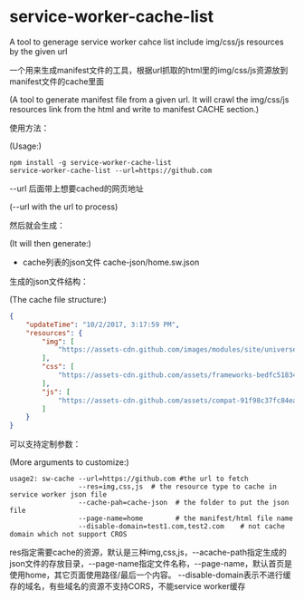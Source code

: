 # service-worker-cache-list
A tool to generage service worker cahce list include img/css/js resources by the given url

一个用来生成manifest文件的工具，根据url抓取的html里的img/css/js资源放到manifest文件的cache里面

(A tool to generate manifest file from a given url. It will crawl the img/css/js resources link from the html and write to manifest CACHE section.)


使用方法：

(Usage:)

```shell
npm install -g service-worker-cache-list
service-worker-cache-list --url=https://github.com
```

--url 后面带上想要cached的网页地址

(--url with the url to process)


然后就会生成：

(It will then generate:)


* cache列表的json文件 cache-json/home.sw.json 


生成的json文件结构：

(The cache file structure:)


```json
{
    "updateTime": "10/2/2017, 3:17:59 PM",
    "resources": {
        "img": [
            "https://assets-cdn.github.com/images/modules/site/universe-octoshop.png"
        ],
        "css": [
            "https://assets-cdn.github.com/assets/frameworks-bedfc518345498ab3204d330c1727cde7e733526a09cd7df6867f6a231565091.css"
        ],
        "js": [
            "https://assets-cdn.github.com/assets/compat-91f98c37fc84eac24836eec2567e9912742094369a04c4eba6e3cd1fa18902d9.js"
        ]
    }
}
``` 

可以支持定制参数：

(More arguments to customize:)

```
usage2: sw-cache --url=https://github.com #the url to fetch
                 --res=img,css,js  # the resource type to cache in service worker json file
                 --cache-pah=cache-json  # the folder to put the json file
                 --page-name=home        # the manifest/html file name
                 --disable-domain=test1.com,test2.com    # not cache domain which not support CROS
```

res指定需要cache的资源，默认是三种img,css,js，--acache-path指定生成的json文件的存放目录，--page-name指定文件名称，--page-name，默认首页是使用home，其它页面使用路径/最后一个内容。 --disable-domain表示不进行缓存的域名，有些域名的资源不支持CORS，不能service worker缓存



